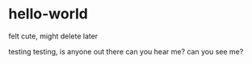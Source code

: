 # hello-world
felt cute, might delete later


testing testing, is anyone out there
can you hear me?
can you see me?
